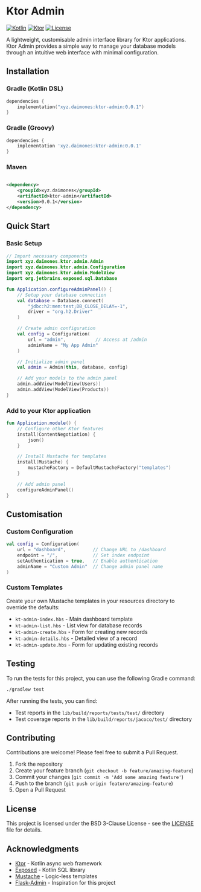 # Ktor Admin

[![Kotlin](https://img.shields.io/badge/Kotlin-2.1.0+-blue.svg)](https://kotlinlang.org)
[![Ktor](https://img.shields.io/badge/Ktor-3.0.2+-blue.svg)](https://ktor.io/)
[![License](https://img.shields.io/badge/License-BSD_3--Clause-blue.svg)](LICENSE)

A lightweight, customisable admin interface library for Ktor applications. Ktor Admin provides a simple way to manage
your database models through an intuitive web interface with minimal configuration.

## Installation

### Gradle (Kotlin DSL)

```kotlin
dependencies {
    implementation("xyz.daimones:ktor-admin:0.0.1")
}
```

### Gradle (Groovy)

```groovy
dependencies {
    implementation 'xyz.daimones:ktor-admin:0.0.1'
}
```

### Maven

```xml

<dependency>
    <groupId>xyz.daimones</groupId>
    <artifactId>ktor-admin</artifactId>
    <version>0.0.1</version>
</dependency>
```

## Quick Start

### Basic Setup

```kotlin
// Import necessary components
import xyz.daimones.ktor.admin.Admin
import xyz.daimones.ktor.admin.Configuration
import xyz.daimones.ktor.admin.ModelView
import org.jetbrains.exposed.sql.Database

fun Application.configureAdminPanel() {
    // Setup your database connection
    val database = Database.connect(
        "jdbc:h2:mem:test;DB_CLOSE_DELAY=-1",
        driver = "org.h2.Driver"
    )

    // Create admin configuration
    val config = Configuration(
        url = "admin",           // Access at /admin
        adminName = "My App Admin"
    )

    // Initialize admin panel
    val admin = Admin(this, database, config)

    // Add your models to the admin panel
    admin.addView(ModelView(Users))
    admin.addView(ModelView(Products))
}
```

### Add to your Ktor application

```kotlin
fun Application.module() {
    // Configure other Ktor features
    install(ContentNegotiation) {
        json()
    }

    // Install Mustache for templates
    install(Mustache) {
        mustacheFactory = DefaultMustacheFactory("templates")
    }

    // Add admin panel
    configureAdminPanel()
}
```

## Customisation

### Custom Configuration

```kotlin
val config = Configuration(
    url = "dashboard",          // Change URL to /dashboard
    endpoint = "/",             // Set index endpoint
    setAuthentication = true,   // Enable authentication
    adminName = "Custom Admin"  // Change admin panel name
)
```

### Custom Templates

Create your own Mustache templates in your resources directory to override the defaults:

- `kt-admin-index.hbs` - Main dashboard template
- `kt-admin-list.hbs` - List view for database records
- `kt-admin-create.hbs` - Form for creating new records
- `kt-admin-details.hbs` - Detailed view of a record
- `kt-admin-update.hbs` - Form for updating existing records

## Testing

To run the tests for this project, you can use the following Gradle command:

```bash
./gradlew test
```

After running the tests, you can find:

- Test reports in the `lib/build/reports/tests/test/` directory
- Test coverage reports in the `lib/build/reports/jacoco/test/` directory

## Contributing

Contributions are welcome! Please feel free to submit a Pull Request.

1. Fork the repository
2. Create your feature branch (`git checkout -b feature/amazing-feature`)
3. Commit your changes (`git commit -m 'Add some amazing feature'`)
4. Push to the branch (`git push origin feature/amazing-feature`)
5. Open a Pull Request

## License

This project is licensed under the BSD 3-Clause License - see the [LICENSE](LICENSE) file for details.

## Acknowledgments

- [Ktor](https://ktor.io/) - Kotlin async web framework
- [Exposed](https://github.com/JetBrains/Exposed) - Kotlin SQL library
- [Mustache](https://github.com/spullara/mustache.java) - Logic-less templates
- [Flask-Admin](https://github.com/flask-admin/flask-admin) - Inspiration for this project
